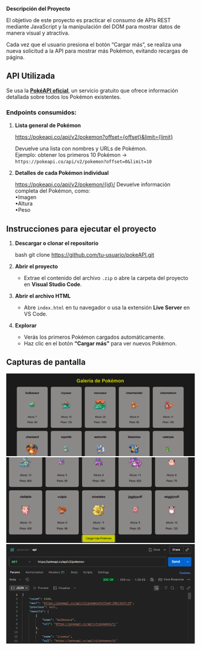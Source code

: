 **Descripción del Proyecto**

El objetivo de este proyecto es practicar el consumo de APIs REST mediante JavaScript y la manipulación del DOM para mostrar datos de manera visual y atractiva.

Cada vez que el usuario presiona el botón “Cargar más”, se realiza una nueva solicitud a la API para mostrar más Pokémon, evitando recargas de página.

## API Utilizada

Se usa la [**PokéAPI oficial**](https://pokeapi.co/), un servicio gratuito que ofrece información detallada sobre todos los Pokémon existentes.

### Endpoints consumidos:

1. **Lista general de Pokémon**

   https://pokeapi.co/api/v2/pokemon?offset={offset}&limit={limit}

   Devuelve una lista con nombres y URLs de Pokémon.  
   Ejemplo: obtener los primeros 10 Pokémon →  
   `https://pokeapi.co/api/v2/pokemon?offset=0&limit=10`

2. **Detalles de cada Pokémon individual**

   https://pokeapi.co/api/v2/pokemon/{id}/
   Devuelve información completa del Pokémon, como:  
   •Imagen  
   •Altura  
   •Peso

## Instrucciones para ejecutar el proyecto

1. **Descargar o clonar el repositorio**

   bash
   git clone https://github.com/tu-usuario/pokeAPI.git

2. **Abrir el proyecto**

   - Extrae el contenido del archivo `.zip` o abre la carpeta del proyecto en **Visual Studio Code**.

3. **Abrir el archivo HTML**

   - Abre `index.html` en tu navegador o usa la extensión **Live Server** en VS Code.

4. **Explorar**
   - Verás los primeros Pokémon cargados automáticamente.
   - Haz clic en el botón **“Cargar más”** para ver nuevos Pokémon.

## Capturas de pantalla

![Vista Principal](./capturas/prueba_poke_api.png)
![Boton cargar mas](./capturas/prueba3_poke_api.png)
![postman](./capturas/postman_get.png)
